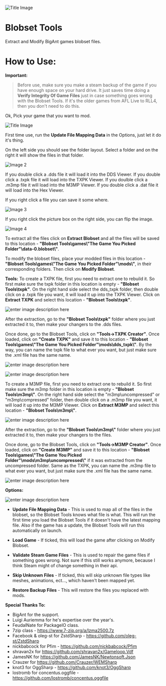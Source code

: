 ![Title Image](https://github.com/Wouldubeinta/Blobset-Tools/blob/master/ReadMe/title.jpg?raw=true)

# Blobset Tools

Extract and Modify BigAnt games blobset files.

# How to Use:

**Important:** 

> Before use, make sure you make a steam backup of the game if you have
> enough space on your hard drive. It just saves time doing a **Verify
> Integrity Of Game Files** just in case something goes wrong with the
> Blobset Tools. If it's the older games from AFL Live to RLL4, then you
> don't need to do this.

Ok, Pick your game that you want to mod.

![Title Image](https://github.com/Wouldubeinta/Blobset-Tools/blob/master/ReadMe/1.jpg?raw=true)

First time use, run the **Update File Mapping Data** in the Options, just let it do it's thing.

On the left side you should see the folder layout. Select a folder and on the right it will show the files in that folder.

![Image 2](https://github.com/Wouldubeinta/Blobset-Tools/blob/master/ReadMe/2.jpg?raw=true)

If you double click a .dds file it will load it into the DDS Viewer.
If you double click a .txpk file it will load into the TXPK Viewer.
If you doulble click a .m3mp file it will load into the M3MP Viewer.
If you double click a .dat file it will load into the Hex Viewer.

If you right click a file you can save it some where.

![Image 3](https://github.com/Wouldubeinta/Blobset-Tools/blob/master/ReadMe/3.jpg?raw=true)

If you right click the picture box on the right side, you can flip the image.

![Image 4](https://github.com/Wouldubeinta/Blobset-Tools/blob/master/ReadMe/4.jpg?raw=true)

To extract all the files click on **Extract Blobset** and all the files will be saved to this location - **"Blobset Tools\games\\"The Game You Picked Folder"\data-0.blobset\\"**.

To modify the blobset files, place your modded files in this location  - **"Blobset Tools\games\\"The Game You Picked Folder"\mods\\"**, in their corresponding folders. Then click on **Modify Blobset**.

**Tools:** 
To create a TXPK file, first you need to extract one to rebuild it. So first make sure the txpk folder in this location is empty - **"Blobset Tools\txpk\"**.  On the right hand side select the dds_txpk folder, then double click on a .txpk file you want, it will load it up into the TXPK Viewer. Click on **Extract TXPK** and select this location - **"Blobset Tools\txpk\"**.

![enter image description here](https://github.com/Wouldubeinta/Blobset-Tools/blob/master/ReadMe/5.jpg?raw=true)

After the extraction, go to the **"Blobset Tools\txpk"** folder where you just extracted it to, then make your changers to the .dds files.

Once done, go to the Blobset Tools, click on **"Tools->TXPK Creator"**. Once loaded, click on **"Create TXPK"** and save it to this location - **"Blobset Tools\games\\"The Game You Picked Folder"\\mods\dds_txpk\\"**. By the way, you can name the txpk file to what ever you want, but just make sure the .xml file has the same name.

![enter image description here](https://github.com/Wouldubeinta/Blobset-Tools/blob/master/ReadMe/6.jpg?raw=true)

![enter image description here](https://github.com/Wouldubeinta/Blobset-Tools/blob/master/ReadMe/7.jpg?raw=true)

To create a M3MP file, first you need to extract one to rebuild it. So first make sure the m3mp folder in this location is empty - **"Blobset Tools\m3mp\\"**.  On the right hand side select the "m3mp\uncompressed" or "m3mp\compressed" folder, then double click on a .m3mp file you want, it will load it up into the M3MP Viewer. Click on **Extract M3MP** and select this location - **"Blobset Tools\m3mp\\"**.

![enter image description here](https://github.com/Wouldubeinta/Blobset-Tools/blob/master/ReadMe/8.jpg?raw=true)

After the extraction, go to the **"Blobset Tools\m3mp\\"** folder where you just extracted it to, then make your changers to the files.

Once done, go to the Blobset Tools, click on **"Tools->M3MP Creator"**. Once loaded, click on **"Create M3MP"** and save it to this location - **"Blobset Tools\games\\"The Game You Picked Folder"\mods\m3mp\uncompressed\\"** if it was extracted from the uncompressed folder. Same as the TXPK, you can name the .m3mp file to what ever you want, but just make sure the .xml file has the same name.

![enter image description here](https://github.com/Wouldubeinta/Blobset-Tools/blob/master/ReadMe/9.jpg?raw=true)

**Options:**

![enter image description here](https://github.com/Wouldubeinta/Blobset-Tools/blob/master/ReadMe/10.jpg?raw=true)


 - **Update File Mapping Data** - This is used to map all of the files in the
   blobset, so the Blobset Tools knows what file is what. This will run
   the first time you load the Blobset Tools if it doesn't have the
   latest mapping file. Also if the game has a update, the Blobset Tools
   will run this automatically on launch.
   
 - **Load Game** - If ticked, this will load the game after clicking on
   Modify Blobset.
   
 - **Validate Steam Game Files** - This is used to repair the game files if
   something goes wrong. Not sure if this still works anymore, because I
   think Steam might of change something in their api.
   
 - **Skip Unknown Files** - If ticked, this will skip unknown file types
   like meshes, animations, ect..., which haven't been mapped yet.

 - **Restore Backup Files** - This will restore the files you replaced with mods.


**Special Thanks To:**
 - BigAnt for the support.
 - Luigi Auriemma for he's expertise over the year's.
 - FeudalNate for PackageIO class.
 - 7zip class - https://www.7-zip.org/a/lzma2500.7z
 - Facebook & oleg-st for ZstdSharp - https://github.com/oleg-st/ZstdSharp
 - nickbabcock for Pfim - https://github.com/nickbabcock/Pfim
 - shravan2x for https://github.com/shravan2x/Gameloop.Vdf
 - JamesNK for https://github.com/JamesNK/Newtonsoft.Json
 - Crauzer for https://github.com/Crauzer/WEMSharp
 - knot3 for OggSharp - https://github.com/knot3/OggSharp
 - lostromb for concentus.oggfile - https://github.com/lostromb/concentus.oggfile

